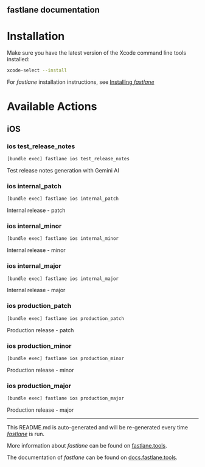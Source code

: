 fastlane documentation
----

# Installation

Make sure you have the latest version of the Xcode command line tools installed:

```sh
xcode-select --install
```

For _fastlane_ installation instructions, see [Installing _fastlane_](https://docs.fastlane.tools/#installing-fastlane)

# Available Actions

## iOS

### ios test_release_notes

```sh
[bundle exec] fastlane ios test_release_notes
```

Test release notes generation with Gemini AI

### ios internal_patch

```sh
[bundle exec] fastlane ios internal_patch
```

Internal release - patch

### ios internal_minor

```sh
[bundle exec] fastlane ios internal_minor
```

Internal release - minor

### ios internal_major

```sh
[bundle exec] fastlane ios internal_major
```

Internal release - major

### ios production_patch

```sh
[bundle exec] fastlane ios production_patch
```

Production release - patch

### ios production_minor

```sh
[bundle exec] fastlane ios production_minor
```

Production release - minor

### ios production_major

```sh
[bundle exec] fastlane ios production_major
```

Production release - major

----

This README.md is auto-generated and will be re-generated every time [_fastlane_](https://fastlane.tools) is run.

More information about _fastlane_ can be found on [fastlane.tools](https://fastlane.tools).

The documentation of _fastlane_ can be found on [docs.fastlane.tools](https://docs.fastlane.tools).
